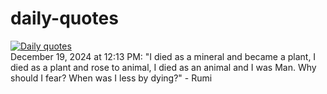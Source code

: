 # daily-quotes
[![Daily quotes](https://github.com/ceepu8/daily-quotes/actions/workflows/daily-quote.yml/badge.svg)](https://github.com/ceepu8/daily-quotes/actions/workflows/daily-quote.yml)<br/>
December 19, 2024 at 12:13 PM: "I died as a mineral and became a plant, I died as a plant and rose to animal, I died as an animal and I was Man. Why should I fear? When was I less by dying?" - Rumi
